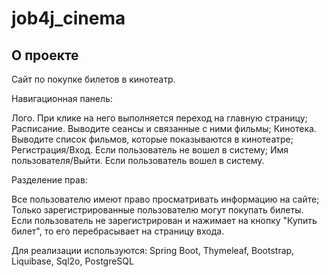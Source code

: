 # job4j_cinema

## О проекте

Cайт по покупке билетов в кинотеатр.

Навигационная панель:

Лого. При клике на него выполняется переход на главную страницу;
Расписание. Выводите сеансы и связанные с ними фильмы;
Кинотека. Выводите список фильмов, которые показываются в кинотеатре;
Регистрация/Вход. Если пользователь не вошел в систему;
Имя пользователя/Выйти. Если пользователь вошел в систему.


Разделение прав:

Все пользователю имеют право просматривать информацию на сайте;
Только зарегистрированные пользователю могут покупать билеты. 
Если пользователь не зарегистрирован и нажимает на кнопку "Купить билет", 
то его перебрасывает на страницу входа.

Для реализации используются: Spring Boot, Thymeleaf, Bootstrap, Liquibase, Sql2o, PostgreSQL